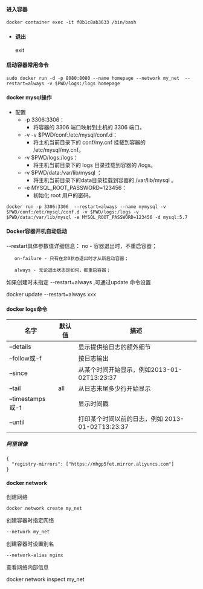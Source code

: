 

#### 进入容器

```docker container exec -it f0b1c8ab3633 /bin/bash```

- #### 退出

  exit
  
  
  
#### 启动容器常用命令

```
sudo docker run -d -p 8080:8080 --name homepage --network my_net  --restart=always -v $PWD/logs:/logs homepage 

```



#### docker mysql操作

*   配置
    *   -p 3306:3306：
        *   将容器的 3306 端口映射到主机的 3306 端口。
    *   -v -v $PWD/conf:/etc/mysql/conf.d：
        *   将主机当前目录下的 conf/my.cnf 挂载到容器的 /etc/mysql/my.cnf。
    *   -v $PWD/logs:/logs：
        *   将主机当前目录下的 logs 目录挂载到容器的 /logs。
    *   -v $PWD/data:/var/lib/mysql ：
        *   将主机当前目录下的data目录挂载到容器的 /var/lib/mysql 。
    *   -e MYSQL_ROOT_PASSWORD=123456：
        *   初始化 root 用户的密码。
        

```docker run -p 3306:3306  --restart=always --name mymysql -v $PWD/conf:/etc/mysql/conf.d -v $PWD/logs:/logs -v $PWD/data:/var/lib/mysql -e MYSQL_ROOT_PASSWORD=123456 -d mysql:5.7``` 

#### Docker容器开机自动启动

   --restart具体参数值详细信息：
       no -  容器退出时，不重启容器；

       on-failure - 只有在非0状态退出时才从新启动容器；
    
       always - 无论退出状态是如何，都重启容器；




如果创建时未指定 --restart=always ,可通过update 命令设置

docker update --restart=always xxx

#### docker logs命令

| 名字            | 默认值 | 描述                                             |
| --------------- | ------ | ------------------------------------------------ |
| –details        |        | 显示提供给日志的额外细节                         |
| –follow或-f     |        | 按日志输出                                       |
| –since          |        | 从某个时间开始显示，例如2013-01-02T13:23:37      |
| –tail           | all    | 从日志末尾多少行开始显示                         |
| –timestamps或-t |        | 显示时间戳                                       |
| –until          |        | 打印某个时间以前的日志，例如 2013-01-02T13:23:37 |

##### 阿里镜像

```
{
  "registry-mirrors": ["https://mhgp5fet.mirror.aliyuncs.com"]
}
```

#### docker network

创建网络

```
docker network create my_net
```


创建容器时指定网络

```
--network my_net 
```

创建容器时设置别名

```
--network-alias nginx
```

 查看网络内部信息

docker network inspect my_net